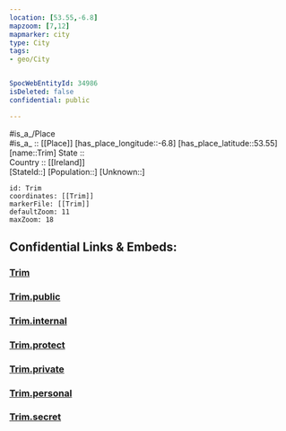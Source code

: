 ```yaml
---
location: [53.55,-6.8] 
mapzoom: [7,12] 
mapmarker: city 
type: City
tags:
- geo/City


SpocWebEntityId: 34986
isDeleted: false
confidential: public

---
```

#is_a_/Place  
#is_a_ :: [[Place]] 
[has_place_longitude::-6.8] 
[has_place_latitude::53.55] 
[name::Trim] 
State ::  
Country :: [[Ireland]]  
[StateId::] 
[Population::] 
[Unknown::] 


```leaflet
id: Trim
coordinates: [[Trim]] 
markerFile: [[Trim]] 
defaultZoom: 11 
maxZoom: 18
```


## Confidential Links & Embeds: 

### [Trim](/_Standards/Earth/Continent/Europe/Europe~North/Ireland/Ireland,Provinces/Leinster/Meath/City/Trim.md) 

### [Trim.public](/_public/Earth/Continent/Europe/Europe~North/Ireland/Ireland,Provinces/Leinster/Meath/City/Trim.public.md) 

### [Trim.internal](/_internal/Earth/Continent/Europe/Europe~North/Ireland/Ireland,Provinces/Leinster/Meath/City/Trim.internal.md) 

### [Trim.protect](/_protect/Earth/Continent/Europe/Europe~North/Ireland/Ireland,Provinces/Leinster/Meath/City/Trim.protect.md) 

### [Trim.private](/_private/Earth/Continent/Europe/Europe~North/Ireland/Ireland,Provinces/Leinster/Meath/City/Trim.private.md) 

### [Trim.personal](/_personal/Earth/Continent/Europe/Europe~North/Ireland/Ireland,Provinces/Leinster/Meath/City/Trim.personal.md) 

### [Trim.secret](/_secret/Earth/Continent/Europe/Europe~North/Ireland/Ireland,Provinces/Leinster/Meath/City/Trim.secret.md)

